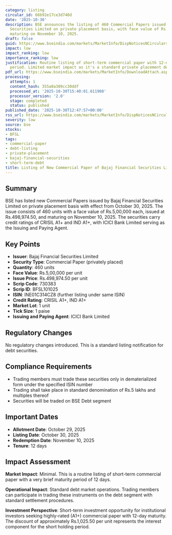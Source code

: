 ```yaml
---
category: listing
circular_id: 66b92e17ce3d740d
date: '2025-10-30'
description: BSE announces the listing of 460 Commercial Papers issued by Bajaj Financial
  Securities Limited on private placement basis, with face value of Rs.5,00,000 each,
  maturing on November 10, 2025.
draft: false
guid: https://www.bseindia.com/markets/MarketInfo/DispNoticesNCirculars.aspx?Noticeid={BABE41DC-44DD-445E-A53B-C9968647D569}&noticeno=20251030-38&dt=10/30/2025&icount=38&totcount=57&flag=0
impact: low
impact_ranking: low
importance_ranking: low
justification: Routine listing of short-term commercial paper with 12-day maturity
  period. Limited market impact as it's a standard private placement debt instrument.
pdf_url: https://www.bseindia.com/markets/MarketInfo/DownloadAttach.aspx?id=20251030-38&attachedId=
processing:
  attempts: 1
  content_hash: 355a0a309cc30ddf
  processed_at: '2025-10-30T15:40:01.611908'
  processor_version: '2.0'
  stage: completed
  status: published
published_date: '2025-10-30T12:47:57+00:00'
rss_url: https://www.bseindia.com/markets/MarketInfo/DispNoticesNCirculars.aspx?Noticeid={BABE41DC-44DD-445E-A53B-C9968647D569}&noticeno=20251030-38&dt=10/30/2025&icount=38&totcount=57&flag=0
severity: low
source: bse
stocks:
- BFSL
tags:
- commercial-paper
- debt-listing
- private-placement
- bajaj-financial-securities
- short-term-debt
title: Listing of New Commercial Paper of Bajaj Financial Securities Limited
---
```


## Summary

BSE has listed new Commercial Papers issued by Bajaj Financial Securities Limited on private placement basis with effect from October 30, 2025. The issue consists of 460 units with a face value of Rs.5,00,000 each, issued at Rs.498,974.50, and maturing on November 10, 2025. The securities carry credit ratings of CRISIL A1+ and IND A1+, with ICICI Bank Limited serving as the Issuing and Paying Agent.

## Key Points

- **Issuer**: Bajaj Financial Securities Limited
- **Security Type**: Commercial Paper (privately placed)
- **Quantity**: 460 units
- **Face Value**: Rs.5,00,000 per unit
- **Issue Price**: Rs.498,974.50 per unit
- **Scrip Code**: 730383
- **Scrip ID**: BFSL101025
- **ISIN**: INE01C314CZ8 (further listing under same ISIN)
- **Credit Rating**: CRISIL A1+, IND A1+
- **Market Lot**: 1 unit
- **Tick Size**: 1 paise
- **Issuing and Paying Agent**: ICICI Bank Limited

## Regulatory Changes

No regulatory changes introduced. This is a standard listing notification for debt securities.

## Compliance Requirements

- Trading members must trade these securities only in dematerialized form under the specified ISIN number
- Trading shall take place in standard denomination of Rs.5 lakhs and multiples thereof
- Securities will be traded on BSE Debt segment

## Important Dates

- **Allotment Date**: October 29, 2025
- **Listing Date**: October 30, 2025
- **Redemption Date**: November 10, 2025
- **Tenure**: 12 days

## Impact Assessment

**Market Impact**: Minimal. This is a routine listing of short-term commercial paper with a very brief maturity period of 12 days.

**Operational Impact**: Standard debt market operations. Trading members can participate in trading these instruments on the debt segment with standard settlement procedures.

**Investment Perspective**: Short-term investment opportunity for institutional investors seeking highly-rated (A1+) commercial paper with 12-day maturity. The discount of approximately Rs.1,025.50 per unit represents the interest component for the short holding period.